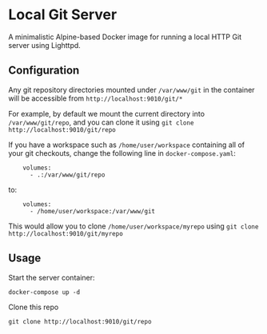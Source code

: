 # Local Git Server

A minimalistic Alpine-based Docker image for running a local HTTP Git server using Lighttpd.

## Configuration

Any git repository directories mounted under `/var/www/git` in the container
will be accessible from `http://localhost:9010/git/*`

For example, by default we mount the current directory into `/var/www/git/repo`,
and you can clone it using `git clone http://localhost:9010/git/repo`

If you have a workspace such as `/home/user/workspace` containing all of your
git checkouts, change the following line in `docker-compose.yaml`:

```
    volumes:
      - .:/var/www/git/repo
```

to:

```
    volumes:
      - /home/user/workspace:/var/www/git
```

This would allow you to clone `/home/user/workspace/myrepo` 
using `git clone http://localhost:9010/git/myrepo`

## Usage

Start the server container:

```
docker-compose up -d
```

Clone this repo

```
git clone http://localhost:9010/git/repo
```
